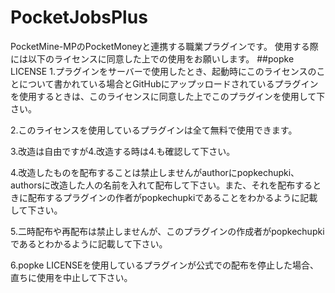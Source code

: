 # PocketJobsPlus
PocketMine-MPのPocketMoneyと連携する職業プラグインです。
使用する際には以下のライセンスに同意した上での使用をお願いします。
##popke LICENSE
1.プラグインをサーバーで使用したとき、起動時にこのライセンスのことについて書かれている場合とGitHubにアップッロードされているプラグインを使用するときは、このライセンスに同意した上でこのプラグインを使用して下さい。

2.このライセンスを使用しているプラグインは全て無料で使用できます。

3.改造は自由ですが4.改造する時は4.も確認して下さい。

4.改造したものを配布することは禁止しませんがauthorにpopkechupki、authorsに改造した人の名前を入れて配布して下さい。また、それを配布するときに配布するプラグインの作者がpopkechupkiであることをわかるように記載して下さい。

5.二時配布や再配布は禁止しませんが、このプラグインの作成者がpopkechupkiであるとわかるように記載して下さい。

6.popke LICENSEを使用しているプラグインが公式での配布を停止した場合、直ちに使用を中止して下さい。

